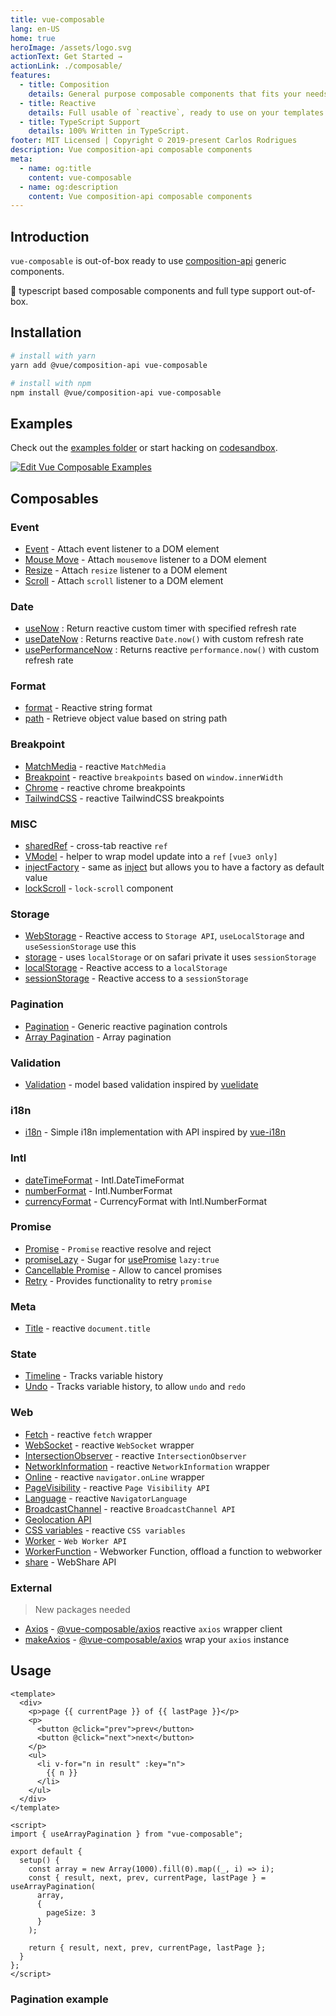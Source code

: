 ```yaml
---
title: vue-composable
lang: en-US
home: true
heroImage: /assets/logo.svg
actionText: Get Started →
actionLink: ./composable/
features:
  - title: Composition
    details: General purpose composable components that fits your needs.
  - title: Reactive
    details: Full usable of `reactive`, ready to use on your templates.
  - title: TypeScript Support
    details: 100% Written in TypeScript.
footer: MIT Licensed | Copyright © 2019-present Carlos Rodrigues
description: Vue composition-api composable components
meta:
  - name: og:title
    content: vue-composable
  - name: og:description
    content: Vue composition-api composable components
---
```


## Introduction

`vue-composable` is out-of-box ready to use [composition-api](https://github.com/vuejs/composition-api) generic components.

:100: typescript based composable components and full type support out-of-box.

## Installation

```bash
# install with yarn
yarn add @vue/composition-api vue-composable

# install with npm
npm install @vue/composition-api vue-composable
```

## Examples

Check out the [examples folder](examples) or start hacking on [codesandbox](https://codesandbox.io/s/vue-composable-examples-yuusf).

[![Edit Vue Composable Examples](https://codesandbox.io/static/img/play-codesandbox.svg)](https://codesandbox.io/s/vue-template-yuusf?fontsize=14)

## Composables

### Event

- [Event](composable/event/event) - Attach event listener to a DOM element
- [Mouse Move](composable/event/onMouseMove) - Attach `mousemove` listener to a DOM element
- [Resize](composable/event/onResize) - Attach `resize` listener to a DOM element
- [Scroll](composable/event/onScroll) - Attach `scroll` listener to a DOM element

### Date

- [useNow](composable/date/now) : Return reactive custom timer with specified refresh rate
- [useDateNow](composable/date/dateNow) : Returns reactive `Date.now()` with custom refresh rate
- [usePerformanceNow](composable/date/performanceNow) : Returns reactive `performance.now()` with custom refresh rate

### Format

- [format](composable/format/format) - Reactive string format
- [path](composable/format/path) - Retrieve object value based on string path

### Breakpoint

- [MatchMedia](composable/breakpoint/matchMedia) - reactive `MatchMedia`
- [Breakpoint](composable/breakpoint/breakpoint) - reactive `breakpoints` based on `window.innerWidth`
- [Chrome](composable/breakpoint/breakpointChrome) - reactive chrome breakpoints
- [TailwindCSS](composable/breakpoint/breakpointTailwindCSS) - reactive TailwindCSS breakpoints

### MISC

- [sharedRef](composable/misc/sharedRef) - cross-tab reactive `ref`
- [VModel](composable/misc/vmodel) - helper to wrap model update into a `ref` `[vue3 only]`
- [injectFactory](composable/misc/injectFactory) - same as [inject](https://vue-composition-api-rfc.netlify.app/api.html#dependency-injection) but allows you to have a factory as default value
- [lockScroll](composable/misc/lockScroll) - `lock-scroll` component

### Storage

- [WebStorage](composable/storage/webStorage) - Reactive access to `Storage API`, `useLocalStorage` and `useSessionStorage` use this
- [storage](composable/storage/storage) - uses `localStorage` or on safari private it uses `sessionStorage`
- [localStorage](composable/storage/localStorage) - Reactive access to a `localStorage`
- [sessionStorage](composable/storage/sessionStorage) - Reactive access to a `sessionStorage`

### Pagination

- [Pagination](composable/pagination/pagination) - Generic reactive pagination controls
- [Array Pagination](composable/pagination/arrayPagination) - Array pagination

### Validation

- [Validation](composable/validation/validation) - model based validation inspired by [vuelidate](https://vuelidate.js.org/)

### i18n

- [i18n](composable/i18n/i18n) - Simple i18n implementation with API inspired by [vue-i18n](https://github.com/kazupon/vue-i18n)

### Intl

- [dateTimeFormat](composable/Intl/dateTimeFormat) - Intl.DateTimeFormat
- [numberFormat](composable/Intl/numberFormat) - Intl.NumberFormat
- [currencyFormat](composable/Intl/currencyFormat) - CurrencyFormat with Intl.NumberFormat

### Promise

- [Promise](composable/promise/promise) - `Promise` reactive resolve and reject
- [promiseLazy](composable/promise/promiseLazy) - Sugar for [usePromise](composable/promise/promise) `lazy:true`
- [Cancellable Promise](composable/promise/cancellablePromise) - Allow to cancel promises
- [Retry](composable/promise/retry) - Provides functionality to retry `promise`

### Meta

- [Title](composable/meta/title) - reactive `document.title`

### State

- [Timeline](composable/state/timeline) - Tracks variable history
- [Undo](composable/state/undo) - Tracks variable history, to allow `undo` and `redo`

### Web

- [Fetch](composable/web/fetch) - reactive `fetch` wrapper
- [WebSocket](composable/web/webSocket) - reactive `WebSocket` wrapper
- [IntersectionObserver](composable/web/intersectionObserver) - reactive `IntersectionObserver`
- [NetworkInformation](composable/web/networkInformation) - reactive `NetworkInformation` wrapper
- [Online](<[composable/web](composable/web)/online>) - reactive `navigator.onLine` wrapper
- [PageVisibility](composable/web/pageVisibility) - reactive `Page Visibility API`
- [Language](composable/web/language) - reactive `NavigatorLanguage`
- [BroadcastChannel](composable/web/broadcastChannel) - reactive `BroadcastChannel API`
- [Geolocation API](composable/web/geolocation)
- [CSS variables](composable/web/cssVariables) - reactive `CSS variables`
- [Worker](composable/web/worker) - `Web Worker API`
- [WorkerFunction](composable/web/workerFunction) - Webworker Function, offload a function to webworker
- [share](composable/web/share) - WebShare API

### External

> New packages needed

- [Axios](composable/external/axios) - [@vue-composable/axios](https://www.npmjs.com/package/@vue-composable/axios) reactive `axios` wrapper client
- [makeAxios](composable/external/makeAxios) - [@vue-composable/axios](https://www.npmjs.com/package/@vue-composable/axios) wrap your `axios` instance

## Usage

```vue
<template>
  <div>
    <p>page {{ currentPage }} of {{ lastPage }}</p>
    <p>
      <button @click="prev">prev</button>
      <button @click="next">next</button>
    </p>
    <ul>
      <li v-for="n in result" :key="n">
        {{ n }}
      </li>
    </ul>
  </div>
</template>

<script>
import { useArrayPagination } from "vue-composable";

export default {
  setup() {
    const array = new Array(1000).fill(0).map((_, i) => i);
    const { result, next, prev, currentPage, lastPage } = useArrayPagination(
      array,
      {
        pageSize: 3
      }
    );

    return { result, next, prev, currentPage, lastPage };
  }
};
</script>
```

### Pagination example

<array-pagination-example/>
